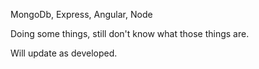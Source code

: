 MongoDb, Express, Angular, Node

Doing some things, still don't know what those things are.

Will update as developed. 

